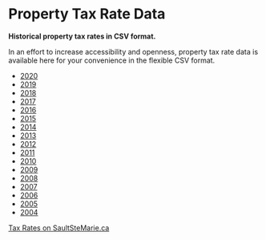 # Property Tax Rate Data

**Historical property tax rates in CSV format.**

In an effort to increase accessibility and openness,
property tax rate data is available here for your convenience
in the flexible CSV format.

- [2020](taxRates2020.csv)
- [2019](taxRates2019.csv)
- [2018](taxRates2018.csv)
- [2017](taxRates2017.csv)
- [2016](taxRates2016.csv)
- [2015](taxRates2015.csv)
- [2014](taxRates2014.csv)
- [2013](taxRates2013.csv)
- [2012](taxRates2012.csv)
- [2011](taxRates2011.csv)
- [2010](taxRates2010.csv)
- [2009](taxRates2009.csv)
- [2008](taxRates2008.csv)
- [2007](taxRates2007.csv)
- [2006](taxRates2006.csv)
- [2005](taxRates2005.csv)
- [2004](taxRates2004.csv)

[Tax Rates on SaultSteMarie.ca](https://saultstemarie.ca/City-Hall/City-Departments/Corporate-Services/Finance/Property-Tax/Tax-Rates.aspx)

